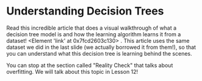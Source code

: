 # Understanding Decision Trees
Read this incredible article that does a visual walkthrough of what a decision tree model is and how the learning algorithm learns it from a dataset!
<Element 'link' at 0x7fcd2603c130>
. This article uses the same dataset we did in the last slide (we actually borrowed it from them!), so that you can understand what this decision tree is learning behind the scenes.

You can stop at the section called "Reality Check" that talks about overfitting. We will talk about this topic in Lesson 12!


